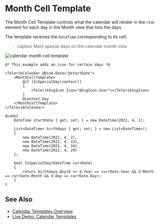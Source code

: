 
# Month Cell Template

The Month Cell Template controls what the calendar will render in the `<td>` element for each day in the Month view that lists the days.

The template receives the `DateTime` corresponding to its cell.

>caption Mark special days on the calendar month view

![calendar month cell template](images/calendar-month-template.png)

````RAZOR
@* This example adds an icon for certain days *@

<TelerikCalendar @bind-Date="@startDate">
    <MonthCellTemplate>
        @if (IsSpecialDay(context))
        {
            <TelerikSvgIcon Icon="@SvgIcon.User"></TelerikSvgIcon>
        }
        @context.Day
    </MonthCellTemplate>
</TelerikCalendar>

@code{
    DateTime startDate { get; set; } = new DateTime(2021, 4, 1);
    
    List<DateTime> birthdays { get; set; } = new List<DateTime>()
    {
        new DateTime(2021, 4, 2),
        new DateTime(2021, 4, 13),
        new DateTime(2021, 4, 24),
        new DateTime(2021, 4, 29)
    };

    bool IsSpecialDay(DateTime currDate)
    {
        return birthdays.Any(d => d.Year == currDate.Year && d.Month == currDate.Month && d.Day == currDate.Day);
    }
}
````

## See Also

* [Calendar Templates Overview](slug:calendar-templates-overview)
* [Live Demo: Calendar Templates](https://demos.telerik.com/blazor-ui/calendar/templates)


